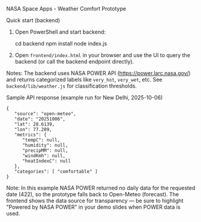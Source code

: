 NASA Space Apps - Weather Comfort Prototype

Quick start (backend)

1. Open PowerShell and start backend:

   cd backend
   npm install
   node index.js

2. Open `frontend/index.html` in your browser and use the UI to query the backend (or call the backend endpoint directly).

Notes: The backend uses NASA POWER API (https://power.larc.nasa.gov/) and returns categorized labels like `very_hot`, `very_wet`, etc. See `backend/lib/weather.js` for classification thresholds.

Sample API response (example run for New Delhi, 2025-10-06)

```
{
   "source": "open-meteo",
   "date": "20251006",
   "lat": 28.6139,
   "lon": 77.209,
   "metrics": {
      "tempC": null,
      "humidity": null,
      "precipMM": null,
      "windKmh": null,
      "heatIndexC": null
   },
   "categories": [ "comfortable" ]
}
```

Note: In this example NASA POWER returned no daily data for the requested date (422), so the prototype falls back to Open-Meteo (forecast). The frontend shows the data source for transparency — be sure to highlight "Powered by NASA POWER" in your demo slides when POWER data is used.

